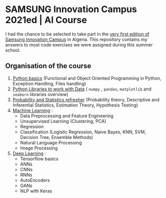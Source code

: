 # SAMSUNG Innovation Campus 2021ed | AI Course
I had the chance to be selected to take part in the [very first edition of Samsung Innovation Campus](http://csr.samsung.com/en/newsView.do?contentsId=324) in Algeria. 
This repository contains my answers to most code exercises we were assigned during this summer school.
## Organisation of the course
1. [Python basics](https://github.com/nour-m-bouayed/Samsung-Innovation-Campus-2021/tree/main/SIC%20Python%20basics) (Functional and Object Oriented Programming in Python, Exception Handling, Files handling)
2. [Python Libraries to work with Data](https://github.com/nour-m-bouayed/Samsung-Innovation-Campus-2021/tree/main/SIC%20numpy%2C%20pandas) ( ``numpy`` , ``pandas``, ``matplotlib`` and ``seaborn`` libraries overview)
3. [Probability and Statistics refresher](https://github.com/nour-m-bouayed/Samsung-Innovation-Campus-2021/tree/main/SIC%20PS) (Probability theory, Descriptive and Inferential Statistics, Estimation Theory, Hypothesis Testing)
4. [Machine Learning](https://github.com/nour-m-bouayed/Samsung-Innovation-Campus-2021/tree/main/SIC%20ML) :
      - Data Preprocessing and Feature Engineering
      - Unsupervised Learning (Clustering, PCA)
      - Regression
      - Classification (Logistic Regression, Naive Bayes, KNN, SVM, Decision Tree, Ensemble Methods)
      - Natural Language Processing
      - Image Processing
5. [Deep Learning](https://github.com/nour-m-bouayed/Samsung-Innovation-Campus-2021/tree/main/SIC%20DL) :
      - Tensorflow basics
      - ANNs
      - CNNs
      - RNNs
      - AutoEncoders
      - GANs
      - NLP with Keras
